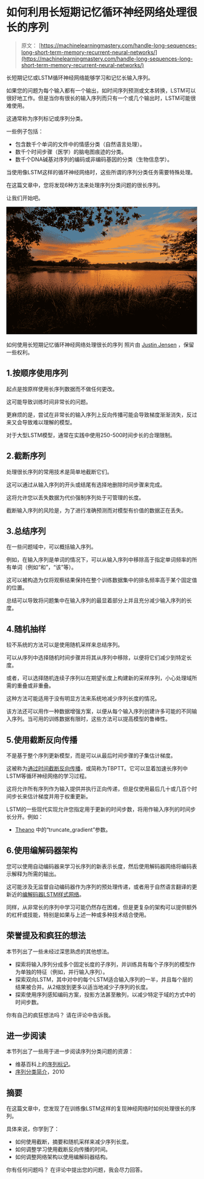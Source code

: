 # 如何利用长短期记忆循环神经网络处理很长的序列

> 原文： [https://machinelearningmastery.com/handle-long-sequences-long-short-term-memory-recurrent-neural-networks/](https://machinelearningmastery.com/handle-long-sequences-long-short-term-memory-recurrent-neural-networks/)

长短期记忆或LSTM循环神经网络能够学习和记忆长输入序列。

如果您的问题为每个输入都有一个输出，如时间序列预测或文本转换，LSTM可以很好地工作。但是当你有很长的输入序列而只有一个或几个输出时，LSTM可能很难使用。

这通常称为序列标记或序列分类。

一些例子包括：

*   包含数千个单词的文件中的情感分类（自然语言处理）。
*   数千个时间步骤（医学）的脑电图痕迹的分类。
*   数千个DNA碱基对序列的编码或非编码基因的分类（生物信息学）。

当使用像LSTM这样的循环神经网络时，这些所谓的序列分类任务需要特殊处理。

在这篇文章中，您将发现6种方法来处理序列分类问题的很长序列。

让我们开始吧。

![How to Handle Very Long Sequences with Long Short-Term Memory Recurrent Neural Networks](img/6aab78f734f460fd40c6f74d9ee5c3a4.jpg)

如何使用长短期记忆循环神经网络处理很长的序列
照片由 [Justin Jensen](https://www.flickr.com/photos/justinjensen/8883963633/) ，保留一些权利。

## 1.按顺序使用序列

起点是按原样使用长序列数据而不做任何更改。

这可能导致训练时间非常长的问题。

更麻烦的是，尝试在非常长的输入序列上反向传播可能会导致梯度渐渐消失，反过来又会导致难以理解的模型。

对于大型LSTM模型，通常在实践中使用250-500时间步长的合理限制。

## 2.截断序列

处理很长序列的常用技术是简单地截断它们。

这可以通过从输入序列的开头或结尾有选择地删除时间步骤来完成。

这将允许您以丢失数据为代价强制序列处于可管理的长度。

截断输入序列的风险是，为了进行准确预测而对模型有价值的数据正在丢失。

## 3.总结序列

在一些问题域中，可以概括输入序列。

例如，在输入序列是单词的情况下，可以从输入序列中移除高于指定单词频率的所有单词（例如“和”，“该”等）。

这可以被构造为仅将观察结果保持在整个训练数据集中的排名频率高于某个固定值的位置。

总结可以导致将问题集中在输入序列的最显着部分上并且充分减少输入序列的长度。

## 4.随机抽样

较不系统的方法可以是使用随机采样来总结序列。

可以从序列中选择随机时间步骤并将其从序列中移除，以便将它们减少到特定长度。

或者，可以选择随机连续子序列以在期望长度上构建新的采样序列，小心处理域所需的重叠或非重叠。

这种方法可能适用于没有明显方法来系统地减少序列长度的情况。

该方法还可以用作一种数据增强方案，以便从每个输入序列创建许多可能的不同输入序列。当可用的训练数据有限时，这些方法可以提高模型的鲁棒性。

## 5.使用截断反向传播

不是基于整个序列更新模型，而是可以从最后时间步骤的子集估计梯度。

这被称为[通过时间截断反向传播](http://machinelearningmastery.com/gentle-introduction-backpropagation-time/)，或简称为TBPTT。它可以显着加速长序列中LSTM等循环神经网络的学习过程。

这将允许所有序列作为输入提供并执行正向传递，但是仅使用最后几十或几百个时间步长来估计梯度并用于权重更新。

LSTM的一些现代实现允许您指定用于更新的时间步数，将用作输入序列的时间步长分开。例如：

*   [Theano](http://deeplearning.net/software/theano/library/scan.html) 中的“truncate_gradient”参数。

## 6.使用编解码器架构

您可以使用自动编码器来学习长序列的新表示长度，然后使用解码器网络将编码表示解释为所需的输出。

这可能涉及无监督自动编码器作为序列的预处理传递，或者用于自然语言翻译的更新近的[编解码器LSTM样式网络](http://machinelearningmastery.com/learn-add-numbers-seq2seq-recurrent-neural-networks/)。

同样，从非常长的序列中学习可能仍然存在困难，但是更复杂的架构可以提供额外的杠杆或技能，特别是如果与上述一种或多种技术结合使用。

## 荣誉提及和疯狂的想法

本节列出了一些未经过深思熟虑的其他想法。

*   探索将输入序列分成多个固定长度的子序列，并训练具有每个子序列的模型作为单独的特征（例如，并行输入序列）。
*   探索双向LSTM，其中对中的每个LSTM适合输入序列的一半，并且每个层的结果被合并。从2缩放到更多以适当地减少子序列的长度。
*   探索使用序列感知编码方案，投影方法甚至散列，以减少特定于域的方式中的时间步数。

你有自己的疯狂想法吗？
请在评论中告诉我。

## 进一步阅读

本节列出了一些用于进一步阅读序列分类问题的资源：

*   维基百科上的[序列标记](https://en.wikipedia.org/wiki/Sequence_labeling)。
*   [序列分类简介](http://dl.acm.org/citation.cfm?id=1882478)，2010

## 摘要

在这篇文章中，您发现了在训练像LSTM这样的复现神经网络时如何处理很长的序列。

具体来说，你学到了：

*   如何使用截断，摘要和随机采样来减少序列长度。
*   如何调整学习使用截断反向传播的时间。
*   如何调整网络架构以使用编解码器结构。

你有任何问题吗？
在评论中提出您的问题，我会尽力回答。